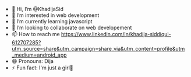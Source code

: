 - 👋 Hi, I’m @KhadijaSid
- 👀 I’m interested in web development
- 🌱 I’m currently learning javascript
- 💞️ I’m looking to collaborate on web developement
- 📫 How to reach me https://www.linkedin.com/in/khadija-siddiqui-612707285?utm_source=share&utm_campaign=share_via&utm_content=profile&utm_medium=android_app
- 😄 Pronouns: Dija
- ⚡ Fun fact: I'm just a girl🎀

<!---
KhadijaSid/KhadijaSid is a ✨ special ✨ repository because its `README.md` (this file) appears on your GitHub profile.
You can click the Preview link to take a look at your changes.
--->
